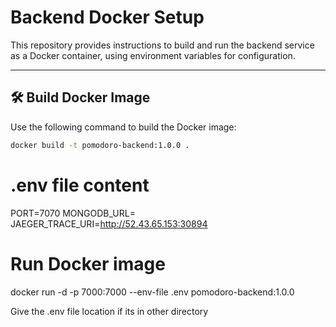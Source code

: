 # Backend Docker Setup

This repository provides instructions to build and run the backend service as a Docker container, using environment variables for configuration.

---

## 🛠 Build Docker Image

Use the following command to build the Docker image:

```bash
docker build -t pomodoro-backend:1.0.0 .
```

# .env file content
PORT=7070
MONGODB_URL=<mongodburl>
JAEGER_TRACE_URI=http://52.43.65.153:30894

# Run Docker image
docker run -d -p 7000:7000 --env-file .env pomodoro-backend:1.0.0

Give the .env file location if its in other directory

